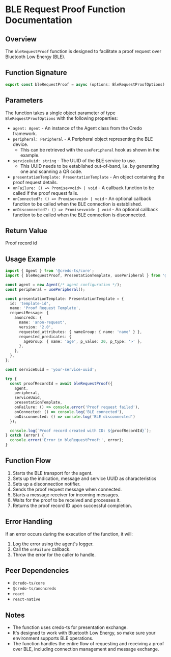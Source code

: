 # BLE Request Proof Function Documentation

## Overview

The `bleRequestProof` function is designed to facilitate a proof request over Bluetooth Low Energy (BLE).

## Function Signature

```typescript
export const bleRequestProof = async (options: BleRequestProofOptions) => Promise<string>
```

## Parameters

The function takes a single object parameter of type `BleRequestProofOptions` with the following properties:

- `agent: Agent` - An instance of the Agent class from the Credo framework.
- `peripheral: Peripheral` - A Peripheral object representing the BLE device.
    - This can be retrieved with the `usePeripheral` hook as shown in the example.
- `serviceUuid: string` - The UUID of the BLE service to use.
    - This UUID needs to be established out-of-band, i.e. by generating one and scanning a QR code.
- `presentationTemplate: PresentationTemplate` - An object containing the proof request details.
- `onFailure: () => Promise<void> | void` - A callback function to be called if the proof request fails.
- `onConnected?: () => Promise<void> | void` - An optional callback function to be called when the BLE connection is established.
- `onDisconnected?: () => Promise<void> | void` - An optional callback function to be called when the BLE connection is disconnected.

## Return Value

Proof record id

## Usage Example

```typescript
import { Agent } from '@credo-ts/core';
import { bleRequestProof, PresentationTemplate, usePeripheral } from '@animo-id/react-native-ble-didcomm';

const agent = new Agent(/* agent configuration */);
const peripheral = usePeripheral();

const presentationTemplate: PresentationTemplate = {
  id: 'template-id',
  name: 'Proof Request Template',
  requestMessage: {
    anoncreds: {
      name: 'anon-request',
      version: '2.0',
      requested_attributes: { nameGroup: { name: 'name' } },
      requested_predicates: {
        ageGroup: { name: 'age', p_value: 20, p_type: '>' },
      },
    },
  },
};

const serviceUuid = 'your-service-uuid';

try {
  const proofRecordId = await bleRequestProof({
    agent,
    peripheral,
    serviceUuid,
    presentationTemplate,
    onFailure: () => console.error('Proof request failed'),
    onConnected: () => console.log('BLE connected'),
    onDisconnected: () => console.log('BLE disconnected')
  });

  console.log(`Proof record created with ID: ${proofRecordId}`);
} catch (error) {
  console.error('Error in bleRequestProof:', error);
}
```

## Function Flow

1. Starts the BLE transport for the agent.
2. Sets up the indication, message and service UUID as characteristics
3. Sets up a disconnection notifier.
4. Sends the proof request message when connected.
5. Starts a message receiver for incoming messages.
6. Waits for the proof to be received and processes it.
7. Returns the proof record ID upon successful completion.

## Error Handling

If an error occurs during the execution of the function, it will:

1. Log the error using the agent's logger.
2. Call the `onFailure` callback.
3. Throw the error for the caller to handle.

## Peer Dependencies

- `@credo-ts/core`
- `@credo-ts/anoncreds`
- `react`
- `react-native`

## Notes

- The function uses credo-ts for presentation exchange.
- It's designed to work with Bluetooth Low Energy, so make sure your environment supports BLE operations.
- The function handles the entire flow of requesting and receiving a proof over BLE, including connection management and message exchange.
